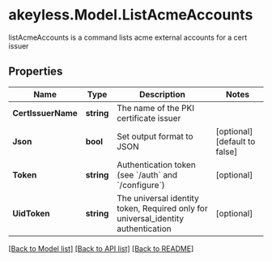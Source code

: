 # akeyless.Model.ListAcmeAccounts
listAcmeAccounts is a command lists acme external accounts for a cert issuer

## Properties

Name | Type | Description | Notes
------------ | ------------- | ------------- | -------------
**CertIssuerName** | **string** | The name of the PKI certificate issuer | 
**Json** | **bool** | Set output format to JSON | [optional] [default to false]
**Token** | **string** | Authentication token (see &#x60;/auth&#x60; and &#x60;/configure&#x60;) | [optional] 
**UidToken** | **string** | The universal identity token, Required only for universal_identity authentication | [optional] 

[[Back to Model list]](../README.md#documentation-for-models) [[Back to API list]](../README.md#documentation-for-api-endpoints) [[Back to README]](../README.md)

